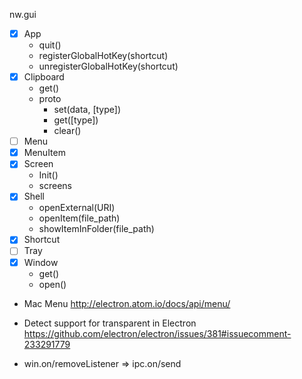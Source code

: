 nw.gui

- [x] App
  - quit()
  - registerGlobalHotKey(shortcut)
  - unregisterGlobalHotKey(shortcut)
- [x] Clipboard
  - get()
  - proto
    - set(data, [type])
    - get([type])
    - clear()
- [ ] Menu
- [x] MenuItem
- [x] Screen
  - Init()
  - screens
- [x] Shell
  - openExternal(URI)
  - openItem(file_path)
  - showItemInFolder(file_path)
- [x] Shortcut
- [ ] Tray
- [x] Window
  - get()
  - open()

- Mac Menu http://electron.atom.io/docs/api/menu/

- Detect support for transparent in Electron https://github.com/electron/electron/issues/381#issuecomment-233291779

- win.on/removeListener => ipc.on/send
